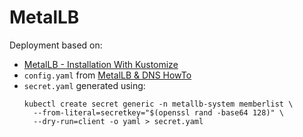 # MetalLB

Deployment based on:
* [MetalLB - Installation With Kustomize][metallb-kustomize]
* `config.yaml` from [MetalLB & DNS HowTo][metallb-howto]
* `secret.yaml` generated using:
  ```
  kubectl create secret generic -n metallb-system memberlist \
    --from-literal=secretkey="$(openssl rand -base64 128)" \
    --dry-run=client -o yaml > secret.yaml
  ```

[metallb-howto]: https://www.reddit.com/r/homelab/comments/ipsc4r/howto_k8s_metallb_and_external_dns_access_for/
[metallb-kustomize]: https://metallb.universe.tf/installation/#installation-with-kustomize